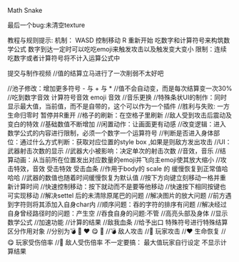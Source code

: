 
Math Snake 

最后一个bug:未清空texture

教程与规则提示:
机制：
WASD 控制移动 R 重新开始
吃数字和计算符号来构筑数学公式
数字到达一定时可以吃吃emoji来触发攻击以及触发变大变小
限制：连续吃数字或者计算符号将不计入运算公式中

提交与制作视频
//值的结算立马进行了一次削弱不太好吧

//池子修改：增加更多符号 - 与 + 与 *
//值不会自动变，而是每次结算变一次30%
//吃到数字音效 计算符号音效 emoji 音效
//音乐更换
//特殊条状UI的制作：同时显示最大值，当前值，而不是自带的，这个可以作为一个插件
//胜利与失败: 一方生命归零时 暂停并R重开
//格子的刷新：在空格子里刷新
//敌人受到攻击后震动及变白的特效
//基础数值不断增加
//闲置动作：让画面更有动感
//改变逻辑：进入数学公式的内容进行限制，必须一个数字一个运算符号
//判断是否进入身体部位：通过什么方式判断：获取对应位置的style box ,如果是则敌方发出攻击
//UI：武器射击次数的显示
//武器大小被影响：决定单次的射击次数
//音效，音乐
//结算动画：从当前所在位置发出对应数量的emoji并飞向主emoji使其放大缩小
//攻击特效，音效 受击特效 受击血条
//作用于body的 scale 的 缓慢恢复到正常值哈哈哈
//武器的数值也随着时间缓慢恢复为默认值
//按下方向键立刻移动一格并重新计算时间
//快速控制移动：按下就动而不是要等他移动
//快速按下相同按键也可实现移动
//解决settel 后的未清除原尾巴的问题
//解决图片的放大问题
//前方遇到字符则将其添加入自身char内
//顺序问题：吞的字符的排序有问题
//解决经过自身曾经路径时的问题：产生空
//吞食自身的问题:不管
//高亮头部及身体
//显示数学公式
//加速功能
//计算的结果
//敌我血条
//给予出口 特殊符号进行特殊结算 区分作用对象
//分别为💣 🏹 ❤️ 😋 🐣
//💣 敌人攻击
//🏹 玩家攻击
//❤️ 生命恢复
//😋 玩家受伤倍率
//🐣 敌人受伤倍率
不一定要搞：
最大值玩家自行设定
不显示计算结果
